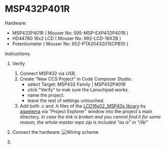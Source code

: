 # MSP432P401R

Hardware:

- MSP432P401R      ( Mouser No: 595-MSP-EXP432P401R  )
- HD44780 16x2 LCD ( Mouser No: 992-LCD-16X2B        )
- Potentiometer    ( Mouser No: 652-PTA20432015CPB10 )


Instructions:
1. Verify
	1. Connect MSP432 via USB.
	2. Create "New CCS Project" in Code Composer Studio.
		- select Target: MSP432 Family  |  MSP432P401R
		- click "Verify" to mak sure the Lanuchpad works.
		- name the project.
		- leave the rest of settings untouched.
	3. Add both .c and .h files of the [LCD16x02_MSP43x library](https://github.com/agaelema/LCD16x2_MSP43x) by [agaelema](https://github.com/agaelema) via "Project Explorer" window into the project's main directory. *In case the link is broken and you cannot find it for some reason, the whole master repo zip is included "as is" in "/lib"*

2. Connect the hardware:
![Wiring scheme](/images/WIRING.BMP)

3. 




